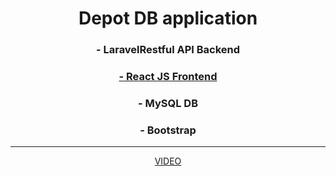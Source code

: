 <h1 align="center">Depot DB application</h1>
<h3 align="center">- LaravelRestful API Backend</h3>
<h3 align="center"><a href="https://github.com/kostakazakoff/depot_fe/tree/main" target="_top">- React JS Frontend</a></h3>
<h3 align="center">- MySQL DB</h3>
<h3 align="center">- Bootstrap</h3>

<hr>
<p align="center">
<a href="https://youtu.be/tR6hB7IcMEg"  target="_blank">VIDEO</a>
</p>
